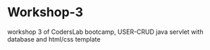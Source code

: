 # Workshop-3
workshop 3 of CodersLab bootcamp, USER-CRUD java servlet with database and html/css template
